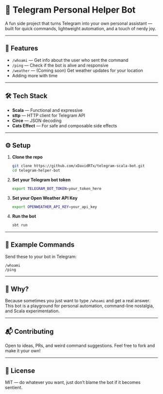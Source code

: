 # 🤖 Telegram Personal Helper Bot

A fun side project that turns Telegram into your own personal assistant — built for quick commands, lightweight automation, and a touch of nerdy joy.

---

## 🚀 Features

- `/whoami` — Get info about the user who sent the command  
- `/ping` — Check if the bot is alive and responsive  
- `/weather` — (Coming soon) Get weather updates for your location  
- Adding more with time
---

## 🛠️ Tech Stack

- **Scala** — Functional and expressive  
- **sttp** — HTTP client for Telegram API  
- **Circe** — JSON decoding  
- **Cats Effect** — For safe and composable side effects  

---

## ⚙️ Setup

1. **Clone the repo**
   ```bash
   git clone https://github.com/xDavidRTx/telegram-scala-bot.git
   cd telegram-helper-bot
   ```

2. **Set your Telegram bot token**

   ```bash
   export TELEGRAM_BOT_TOKEN=your_token_here
   ```

3. **Set your Open Weather API Key**

   ```bash
   export OPENWEATHER_API_KEY=your_api_key
   ```

4. **Run the bot**

   ```bash
   sbt run
   ```

---

## 🧪 Example Commands

Send these to your bot in Telegram:

```
/whoami
/ping
```

---

## 🧠 Why?

Because sometimes you just want to type `/whoami` and get a real answer. This bot is a playground for personal automation, command-line nostalgia, and Scala experimentation.

---

## 📬 Contributing

Open to ideas, PRs, and weird command suggestions. Feel free to fork and make it your own!

---

## 📄 License

MIT — do whatever you want, just don’t blame the bot if it becomes sentient.
```
